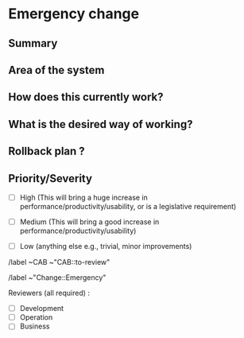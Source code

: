 # Emergency change
<!-- Emergency change should be filed whenever an incident caused a required change. It will be reviewed by the CAB afterward !-->

<!-- Severity : choose one -->
<!-- /label ~"Severity::1-Critical" --> 
<!-- /label ~"Severity::2-Major" -->
<!-- /label ~"Severity::3-Moderate" -->
<!-- /label ~"Severity::4-Minor" -->
<!-- /label ~"Severity::5-Cosmetic" -->

<!-- /confidential -->

## Summary
<!-- Outline the issue being faced, and why this required a change !-->

## Area of the system
<!-- This might only be one part, but may involve multiple sections !-->

## How does this currently work?
<!-- the current process, and any associated business rules !-->

## What is the desired way of working?
<!-- after the change, what should the process be, and what should the business rules be !-->

## Rollback plan ?
<!-- describe how to rollback the change in case the expected change is not working -->

## Priority/Severity
<!-- Delete as appropriate. The priority and severity assigned may be different to this !-->
- [ ] High (This will bring a huge increase in performance/productivity/usability, or is a legislative requirement)
- [ ] Medium (This will bring a good increase in performance/productivity/usability)
- [ ] Low (anything else e.g., trivial, minor improvements)



<!-- METADATA for project management, please leave the following lines -->
<!-- Emergency change request, usually on incident, sent to the CAB for review after applying. -->
<!-- labels for gitlab CAB issues Board -->
/label ~CAB ~"CAB::to-review"

<!-- identify the kind of change -->
/label ~"Change::Emergency"

<!-- Reviewers : please fill with your gitlab user @handle -->
Reviewers (all required) :
- [ ] Development
- [ ] Operation
- [ ] Business

<!-- METADATA - end -->
